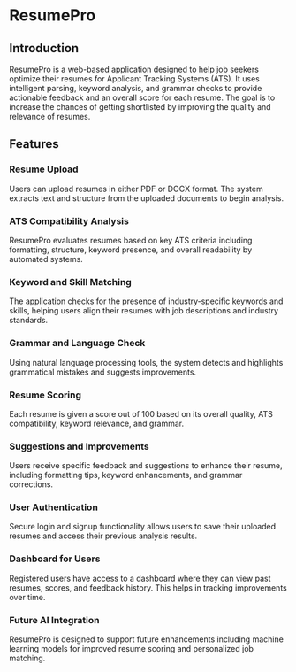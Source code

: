 # ResumePro

## Introduction
ResumePro is a web-based application designed to help job seekers optimize their resumes for Applicant Tracking Systems (ATS). It uses intelligent parsing, keyword analysis, and grammar checks to provide actionable feedback and an overall score for each resume. The goal is to increase the chances of getting shortlisted by improving the quality and relevance of resumes.

## Features

### Resume Upload
Users can upload resumes in either PDF or DOCX format. The system extracts text and structure from the uploaded documents to begin analysis.

### ATS Compatibility Analysis
ResumePro evaluates resumes based on key ATS criteria including formatting, structure, keyword presence, and overall readability by automated systems.

### Keyword and Skill Matching
The application checks for the presence of industry-specific keywords and skills, helping users align their resumes with job descriptions and industry standards.

### Grammar and Language Check
Using natural language processing tools, the system detects and highlights grammatical mistakes and suggests improvements.

### Resume Scoring
Each resume is given a score out of 100 based on its overall quality, ATS compatibility, keyword relevance, and grammar.

### Suggestions and Improvements
Users receive specific feedback and suggestions to enhance their resume, including formatting tips, keyword enhancements, and grammar corrections.

### User Authentication
Secure login and signup functionality allows users to save their uploaded resumes and access their previous analysis results.

### Dashboard for Users
Registered users have access to a dashboard where they can view past resumes, scores, and feedback history. This helps in tracking improvements over time.

### Future AI Integration
ResumePro is designed to support future enhancements including machine learning models for improved resume scoring and personalized job matching.
